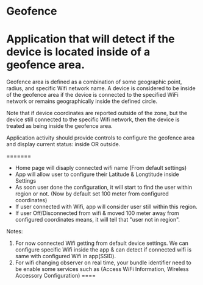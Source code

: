 # Geofence

# Application that will detect if the device is located inside of a geofence area.

Geofence area is defined as a combination of some geographic point, radius, and specific Wifi network name. A device is considered to be inside of the geofence area if the device is connected to the specified WiFi network or remains geographically inside the defined circle.

Note that if device coordinates are reported outside of the zone, but the device still connected to the specific Wifi network, then the device is treated as being inside the geofence area.

Application activity should provide controls to configure the geofence area and display current status: inside OR outside.

=======
- Home page will disaply connected wifi name (From default settings)
- App will allow user to configure their Latitude & Longtitude inside Settings
- As soon user done the configuration, it will start to find the user within region or not. (Now by default set 100 meter from configured coordinates)
- If user connected with Wifi, app will consider user still within this region.
- If user Off/Disconnected from wifi & moved 100 meter away from configured coordinates means, it will tell that "user not in region". 



Notes: 
1. For now connected Wifi getting from default device settings. We can configure specific Wifi inside the app & can detect if connected wifi is same with configured Wifi in app(SSID).
2. For wifi changing observer on real time, your bundle identifier need to be enable some services such as (Access WiFi Information, Wireless Accessory Configuration)
====



